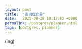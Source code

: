 ```yaml
---
layout: post
title:  "查询优化器"
date:   2025-08-28 10:17:03 +0800
permalink: /postgres/planner.html
tags: [postgres, planner]
---
```


(ing)